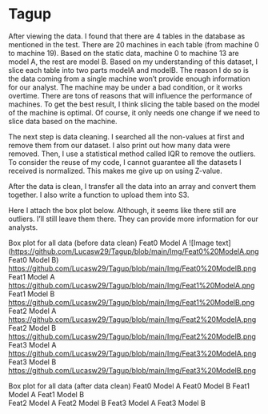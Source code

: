 # Tagup
After viewing the data. I found that there are 4 tables in the database as mentioned in the test. There are 20 machines in each table (from machine 0 to machine 19). Based on the static data, machine 0 to machine 13 are model A, the rest are model B. Based on my understanding of this dataset, I slice each table into two parts modelA and modelB. The reason I do so is the data coming from a single machine won’t provide enough information for our analyst. The machine may be under a bad condition, or it works overtime. There are tons of reasons that will influence the performance of machines. To get the best result, I think slicing the table based on the model of the machine is optimal. Of course, it only needs one change if we need to slice data based on the machine. 

The next step is data cleaning. I searched all the non-values at first and remove them from our dataset. I also print out how many data were removed. Then, I use a statistical method called IQR to remove the outliers. To consider the reuse of my code, I cannot guarantee all the datasets I received is normalized. This makes me give up on using Z-value. 

After the data is clean, I transfer all the data into an array and convert them together. I also write a function to upload them into S3.

Here I attach the box plot below. Although, it seems like there still are outliers. I’ll still leave them there. They can provide more information for our analysts.














Box plot for all data (before data clean)
Feat0 Model A
![Image text]
(https://github.com/Lucasw29/Tagup/blob/main/Img/Feat0%20ModelA.png
Feat0 Model B)
https://github.com/Lucasw29/Tagup/blob/main/Img/Feat0%20ModelB.png
Feat1 Model A	
https://github.com/Lucasw29/Tagup/blob/main/Img/Feat1%20ModelA.png
Feat1 Model B   
https://github.com/Lucasw29/Tagup/blob/main/Img/Feat1%20ModelB.png
Feat2 Model A
https://github.com/Lucasw29/Tagup/blob/main/Img/Feat2%20ModelA.png
Feat2 Model B
https://github.com/Lucasw29/Tagup/blob/main/Img/Feat2%20ModelB.png
Feat3 Model A
https://github.com/Lucasw29/Tagup/blob/main/Img/Feat3%20ModelA.png
Feat3 Model B   
https://github.com/Lucasw29/Tagup/blob/main/Img/Feat3%20ModelB.png









Box plot for all data (after data clean)
Feat0 Model A						Feat0 Model B
    Feat1 Model A						Feat1 Model B    
Feat2 Model A						Feat2 Model B     Feat3 Model A						Feat3 Model B    
